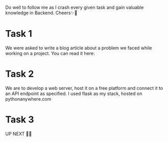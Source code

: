Do well to follow me as I crash every given task and gain valuable knowledge in Backend.
Cheers✨🎉

# Task 1
We were asked to write a blog article about a problem we faced while working on a project.
You can read it here:

# Task 2
We are to develop a web server, host it on a free platform and connect it to an API endpoint as specified.
I used flask as my stack, hosted on pythonanywhere.com

# Task 3
UP NEXT 🎈🎈
